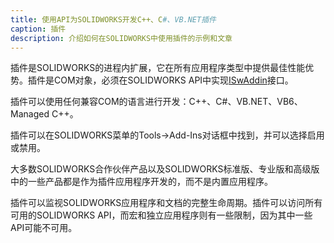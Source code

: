 ```yaml
---
title: 使用API为SOLIDWORKS开发C++、C#、VB.NET插件
caption: 插件
description: 介绍如何在SOLIDWORKS中使用插件的示例和文章
---
```

插件是SOLIDWORKS的进程内扩展，它在所有应用程序类型中提供最佳性能优势。插件是COM对象，必须在SOLIDWORKS API中实现[ISwAddin](https://help.solidworks.com/2012/english/api/swpublishedapi/solidworks.interop.swpublished~solidworks.interop.swpublished.iswaddin.html)接口。

插件可以使用任何兼容COM的语言进行开发：C++、C#、VB.NET、VB6、Managed C++。

插件可以在SOLIDWORKS菜单的Tools->Add-Ins对话框中找到，并可以选择启用或禁用。

大多数SOLIDWORKS合作伙伴产品以及SOLIDWORKS标准版、专业版和高级版中的一些产品都是作为插件应用程序开发的，而不是内置应用程序。

插件可以监视SOLIDWORKS应用程序和文档的完整生命周期。插件可以访问所有可用的SOLIDWORKS API，而宏和独立应用程序则有一些限制，因为其中一些API可能不可用。
